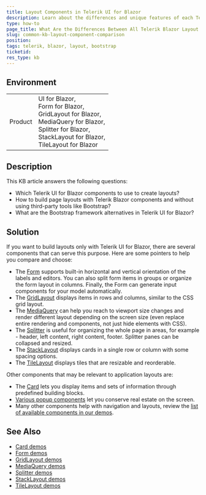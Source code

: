 ```yaml
---
title: Layout Components in Telerik UI for Blazor
description: Learn about the differences and unique features of each Telerik Blazor layout component, such as Form, GridLayout, MediaQuery, Splitter, StackLayout, and TileLayout. Which Telerik UI for BLazor components provide an alternative to Bootstrap? Choose Telerik Blazor components for layout.
type: how-to
page_title: What Are the Differences Between All Telerik Blazor Layout Components
slug: common-kb-layout-component-comparison
position: 
tags: telerik, blazor, layout, bootstrap
ticketid:
res_type: kb
---
```


## Environment

<table>
    <tbody>
        <tr>
            <td>Product</td>
            <td>
                UI for Blazor, <br />
                Form for Blazor, <br />
                GridLayout for Blazor, <br />
                MediaQuery for Blazor, <br />
                Splitter for Blazor, <br />
                StackLayout for Blazor, <br />
                TileLayout for Blazor
            </td>
        </tr>
    </tbody>
</table>


## Description

This KB article answers the following questions:

* Which Telerik UI for Blazor components to use to create layouts?
* How to build page layouts with Telerik Blazor components and without using third-party tools like Bootstrap?
* What are the Bootstrap framework alternatives in Telerik UI for Blazor?


## Solution

If you want to build layouts only with Telerik UI for Blazor, there are several components that can serve this purpose. Here are some pointers to help you compare and choose:

* The [Form](https://demos.telerik.com/blazor-ui/form/overview) supports built-in horizontal and vertical orientation of the labels and editors. You can also split form items in groups or organize the form layout in columns. Finally, the Form can generate input components for your model automatically.
* The [GridLayout](https://demos.telerik.com/blazor-ui/gridlayout/overview) displays items in rows and columns, similar to the CSS grid layout.
* The [MediaQuery](https://demos.telerik.com/blazor-ui/mediaquery/overview) can help you reach to viewport size changes and render different layout depending on the screen size (even replace entire rendering and components, not just hide elements with CSS).
* The [Splitter](https://demos.telerik.com/blazor-ui/splitter/overview) is useful for organizing the whole page in areas, for example - header, left content, right content, footer. Splitter panes can be collapsed and resized.
* The [StackLayout](https://demos.telerik.com/blazor-ui/stacklayout/overview) displays cards in a single row or column with some spacing options.
* The [TileLayout](https://demos.telerik.com/blazor-ui/tilelayout/overview) displays tiles that are resizable and reorderable.

Other components that may be relevant to application layouts are:

* The [Card](https://demos.telerik.com/blazor-ui/card/overview) lets you display items and sets of information through predefined building blocks.
* [Various popup components](slug://common-kb-popup-component-comparison) let you conserve real estate on the screen.
* Many other components help with navigation and layouts, review the [list of available components in our demos](https://demos.telerik.com/blazor-ui).


## See Also

* [Card demos](https://demos.telerik.com/blazor-ui/card/overview)
* [Form demos](https://demos.telerik.com/blazor-ui/form/overview)
* [GridLayout demos](https://demos.telerik.com/blazor-ui/gridlayout/overview)
* [MediaQuery demos](https://demos.telerik.com/blazor-ui/mediaquery/overview)
* [Splitter demos](https://demos.telerik.com/blazor-ui/splitter/overview)
* [StackLayout demos](https://demos.telerik.com/blazor-ui/stacklayout/overview)
* [TileLayout demos](https://demos.telerik.com/blazor-ui/tilelayout/overview)
